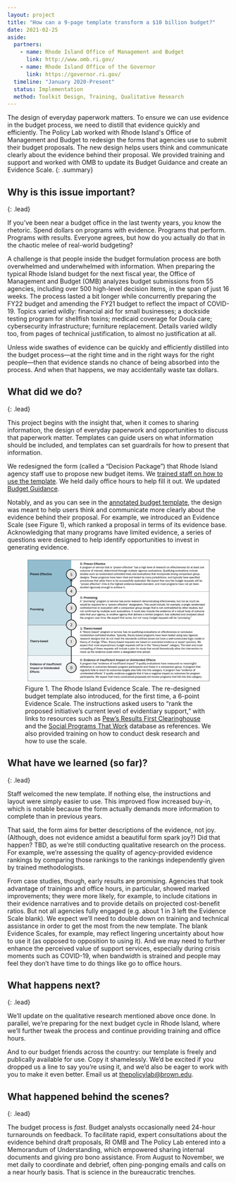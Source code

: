 ```yaml
---
layout: project
title: "How can a 9-page template transform a $10 billion budget?"
date: 2021-02-25
aside:
  partners:
    - name: Rhode Island Office of Management and Budget
      link: http://www.omb.ri.gov/
    - name: Rhode Island Office of the Governor
      link: https://governor.ri.gov/
  timeline: "January 2020-Present"
  status: Implementation
  method: Toolkit Design, Training, Qualitative Research
---
```


The design of everyday paperwork matters. To ensure we can use evidence in the budget process, we need to distill that evidence quickly and efficiently. The Policy Lab worked with Rhode Island's Office of Management and Budget to redesign the forms that agencies use to submit their budget proposals. The new design helps users think and communicate clearly about the evidence behind their proposal. We provided training and support and worked with OMB to update its Budget Guidance and create an Evidence Scale.
{: .summary}

## Why is this issue important?
{: .lead}

If you’ve been near a budget office in the last twenty years, you know the rhetoric. Spend dollars on programs with evidence. Programs that perform. Programs with results. Everyone agrees, but how do you actually do that in the chaotic melee of real-world budgeting?

A challenge is that people inside the budget formulation process are both overwhelmed and underwhelmed with information. When preparing the typical Rhode Island budget for the next fiscal year, the Office of Management and Budget (OMB) analyzes budget submissions from 55 agencies, including over 500 high-level decision items, in the span of just 16 weeks. The process lasted a bit longer while concurrently preparing the FY22 budget and amending the FY21 budget to reflect the impact of COVID-19. Topics varied wildly: financial aid for small businesses; a dockside testing program for shellfish toxins; medicaid coverage for Doula care; cybersecurity infrastructure;  furniture replacement. Details varied wildly too, from pages of technical justification, to almost no justification at all.

Unless wide swathes of evidence can be quickly and efficiently distilled into the budget process—at the right time and in the right ways for the right people—then that evidence stands no chance of being absorbed into the process. And when that happens, we may accidentally waste tax dollars.

## What did we do?
{: .lead}

This project begins with the insight that, when it comes to sharing information, the design of everyday paperwork and opportunities to discuss that paperwork matter. Templates can guide users on what information should be included, and templates can set guardrails for how to present that information.  

We redesigned the form (called a “Decision Package”) that Rhode Island agency staff use to propose new budget items. We [trained staff on how to use the template](https://www.youtube.com/watch?v=e0ZchNw3fXg&feature=youtu.be). We held daily office hours to help fill it out. We updated [Budget Guidance](http://www.omb.ri.gov/budget/instructions/decision-package-training/).

Notably, and as you can see in the [annotated budget template](http://www.omb.ri.gov/budget/instructions/decision-package-training/), the design was meant to help users think and communicate more clearly about the evidence behind their proposal. For example, we introduced an Evidence Scale (see Figure 1), which ranked a proposal in terms of its evidence base. Acknowledging that many programs have limited evidence, a series of questions were designed to help identify opportunities to invest in generating evidence.

<figure>
  <img class="img--rwd" src="/assets/img/projects/2021-02-25-rhodeisland-evidence-scale.png" alt="Rhode Island's 6-point Evidence Scale">
  <figcaption>Figure 1. The Rhode Island Evidence Scale. The re-designed budget template also introduced, for the first time, a 6-point Evidence Scale. The instructions asked users to “rank the proposed initiative’s current level of evidentiary support,” with links to resources such as <a href="https://www.pewtrusts.org/en/research-and-analysis/data-visualizations/2015/results-first-clearinghouse-database">Pew’s Results First Clearinghouse</a> and the <a href="https://evidencebasedprograms.org/)">Social Programs That Work</a> database as references. We also provided training on how to conduct desk research and how to use the scale.</figcaption>
</figure>

## What have we learned (so far)?
{: .lead}

Staff welcomed the new template. If nothing else, the instructions and layout were simply easier to use. This improved flow increased buy-in, which is notable because the form actually demands more information to complete than in previous years.

That said, the form aims for better descriptions of the evidence, not joy. (Although, does not evidence amidst a beautiful form spark joy?) Did that happen? TBD, as we’re still conducting qualitative research on the process. For example, we’re assessing the quality of agency-provided evidence rankings by comparing those rankings to the rankings independently given by trained methodologists.

From case studies, though, early results are promising. Agencies that took advantage of trainings and office hours, in particular, showed marked improvements; they were more likely, for example, to include citations in their evidence narratives and to provide details on projected cost-benefit ratios. But not all agencies fully engaged (e.g. about 1 in 3  left  the Evidence Scale blank). We expect we’ll need to double down on training and technical assistance in order to get the most from the new template. The blank Evidence Scales, for example, may reflect lingering uncertainty about how to use it (as opposed to opposition to using it). And we may need to further enhance the perceived value of support services, especially during crisis moments such as COVID-19, when bandwidth is strained and people may feel they don’t have time to do things like go to office hours.   

## What happens next?
{: .lead}

We’ll update on the qualitative research mentioned above once done. In parallel, we’re preparing for the next budget cycle in Rhode Island, where we’ll further tweak the process and continue providing training and office hours.  

And to our budget friends across the country: our template is freely and publically available for use. Copy it shamelessly. We’d be excited if you dropped us a line to say you’re using it, and we’d also be eager to work with you to make it even better. Email us at [thepolicylab@brown.edu](mailto:thepolicylab@brown.edu).

## What happened behind the scenes?
{: .lead}

The budget process is *fast*. Budget analysts occasionally need 24-hour turnarounds on feedback. To facilitate rapid, expert consultations about the evidence behind draft proposals, RI OMB and The Policy Lab entered into a Memorandum of Understanding, which empowered sharing internal documents and giving pro bono assistance. From August to November, we met daily to coordinate and debrief, often ping-ponging emails and calls on a near hourly basis. That is science in the bureaucratic trenches.  
